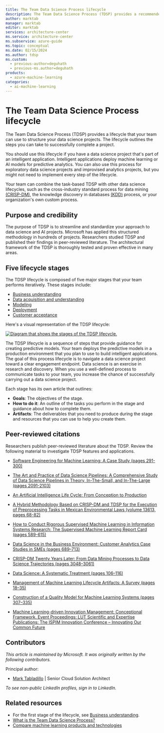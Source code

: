 ```yaml
---
title: The Team Data Science Process lifecycle
description: The Team Data Science Process (TDSP) provides a recommended lifecycle that you can use to structure your data science projects.
author: marktab
manager: marktab
editor: marktab
services: architecture-center
ms.service: architecture-center
ms.subservice: azure-guide
ms.topic: conceptual
ms.date: 02/15/2024
ms.author: tdsp
ms.custom:
  - previous-author=deguhath
  - previous-ms.author=deguhath
products:
  - azure-machine-learning
categories:
  - ai-machine-learning
---
```

# The Team Data Science Process lifecycle

The Team Data Science Process (TDSP) provides a lifecycle that your team can use to structure your data science projects. The lifecycle outlines the steps you can take to successfully complete a project. 

You should use this lifecycle if you have a data science project that's part of an intelligent application. Intelligent applications deploy machine learning or AI models for predictive analytics. You can also use this process for exploratory data science projects and improvised analytics projects, but you might not need to implement every step of the lifecycle.

Your team can combine the task-based TDSP with other data science lifecycles, such as the cross-industry standard process for data mining [(CRISP-DM)](https://wikipedia.org/wiki/Cross_Industry_Standard_Process_for_Data_Mining), the knowledge discovery in databases [(KDD)](https://wikipedia.org/wiki/Data_mining#Process) process, or your organization's own custom process.

## Purpose and credibility

The purpose of TDSP is to streamline and standardize your approach to data science and AI projects. Microsoft has applied this structured methodology in hundreds of projects. Researchers studied TDSP and published their findings in peer-reviewed literature. The architectural framework of the TDSP is thoroughly tested and proven effective in many areas.

## Five lifecycle stages

The TDSP lifecycle is composed of five major stages that your team performs iteratively. These stages include:

- [Business understanding](lifecycle-business-understanding.md)
- [Data acquisition and understanding](lifecycle-data.md)
- [Modeling](lifecycle-modeling.md)
- [Deployment](lifecycle-deployment.md)
- [Customer acceptance](lifecycle-acceptance.md)

Here's a visual representation of the TDSP lifecycle:

[![Diagram that shows the stages of the TDSP lifecycle.](./media/lifecycle/tdsp-lifecycle2.png)](./media/lifecycle/tdsp-lifecycle2.png)

The TDSP lifecycle is a sequence of steps that provide guidance for creating predictive models. Your team deploys the predictive models in a production environment that you plan to use to build intelligent applications. The goal of this process lifecycle is to navigate a data science project toward a clear engagement endpoint. Data science is an exercise in research and discovery. When you use a well-defined process to communicate tasks to your team, you increase the chance of successfully carrying out a data science project.

Each stage has its own article that outlines:

* **Goals**: The objectives of the stage.
* **How to do it**: An outline of the tasks you perform in the stage and guidance about how to complete them.
* **Artifacts**: The deliverables that you need to produce during the stage and resources that you can use to help you create them.

## Peer-reviewed citations

Researchers publish peer-reviewed literature about the TDSP. Review the following material to investigate TDSP features and applications.

- [Software Engineering for Machine Learning: A Case Study (pages 291-300)](https://doi.org/10.1109/ICSE-SEIP.2019.00042)

- [The Art and Practice of Data Science Pipelines: A Comprehensive Study of Data Science Pipelines in Theory, In-The-Small, and In-The-Large (pages 2091-2103)](https://doi.org/10.1145/3510003.3510057)

- [An Artificial Intelligence Life Cycle: From Conception to Production](https://doi.org/10.1016/j.patter.2022.100489)

- [A Hybrid Methodology Based on CRISP-DM and TDSP for the Execution of Preprocessing Tasks in Mexican Environmental Laws (volume 13613, pages 68-82)](https://doi.org/10.1007/978-3-031-19496-2_6)

- [How to Conduct Rigorous Supervised Machine Learning in Information Systems Research: The Supervised Machine Learning Report Card (pages 589-615)](https://doi.org/10.17705/1CAIS.04845)

- [Data Science in the Business Environment: Customer Analytics Case Studies in SMEs (pages 689–713)](https://doi.org/10.1108/JM2-11-2019-0274)

- [CRISP-DM Twenty Years Later: From Data Mining Processes to Data Science Trajectories (pages 3048–3061)](https://doi.org/10.1109/TKDE.2019.2962680)

- [Data Science: A Systematic Treatment (pages 106–116)](https://doi.org/10.1145/3582491)

- [Management of Machine Learning Lifecycle Artifacts: A Survey (pages 18–35)](https://doi.org/10.1145/3582302.3582306)

- [Construction of a Quality Model for Machine Learning Systems (pages 307–335)](https://doi.org/10.1007/s11219-021-09557-y)


- [Machine Learning-driven Innovation Management: Conceptional Framework. Event Proceedings: LUT Scientific and Expertise Publications: The ISPIM Innovation Conference – Innovating Our Common Future](https://www.innoget.com/innovation-events/1878/ispim-innovation-conference-2021-innovating-our-common-future)

## Contributors

*This article is maintained by Microsoft. It was originally written by the following contributors.* 

Principal author:

 - [Mark Tabladillo](https://www.linkedin.com/in/marktab) | Senior Cloud Solution Architect
 
*To see non-public LinkedIn profiles, sign in to LinkedIn.*

## Related resources

- For the first stage of the lifecycle, see [Business understanding](lifecycle-business-understanding.md).
- [What is the Team Data Science Process?](overview.yml)
- [Compare machine learning products and technologies](../ai-ml/guide/data-science-and-machine-learning.md)
